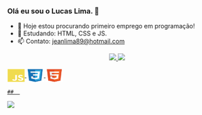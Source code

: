 ### Olá eu sou o Lucas Lima. 👋


- 🔭 Hoje estou procurando primeiro emprego em programação!
- 🌱 Estudando: HTML, CSS e JS.
- 📫 Contato: jeanlima89@hotmail.com

<div align="center">
  <a href="https://github.com/lucas1kay">
  <img height="180em" src="https://github-readme-stats.vercel.app/api?username=lucas1kay&show_icons=true&theme=dark&include_all_commits=true&count_private=true"/>
  <img height="180em" src="https://github-readme-stats.vercel.app/api/top-langs/?username=lucas1kay&layout=compact&langs_count=7&theme=dark"/>
</div>
  
  <div style="display: inline_block"><br>
  <img align="center" alt="Rafa-Js" height="30" width="40" src="https://raw.githubusercontent.com/devicons/devicon/master/icons/javascript/javascript-plain.svg">
  <img align="center" alt="Rafa-CSS" height="30" width="40" src="https://raw.githubusercontent.com/devicons/devicon/master/icons/css3/css3-original.svg">
   <img align="center" alt="Rafa-HTML" height="30" width="40" src="https://raw.githubusercontent.com/devicons/devicon/master/icons/html5/html5-original.svg">
  </div>
  
    ##  
  <div>
    <a href="https://www.linkedin.com/in/lucas-lima-b15078120/" target="_blank"><img src="https://img.shields.io/badge/-LinkedIn-%230077B5?style=for-the-badge&logo=linkedin&logoColor=white" target="_blank"></a> 
  </div>

    
